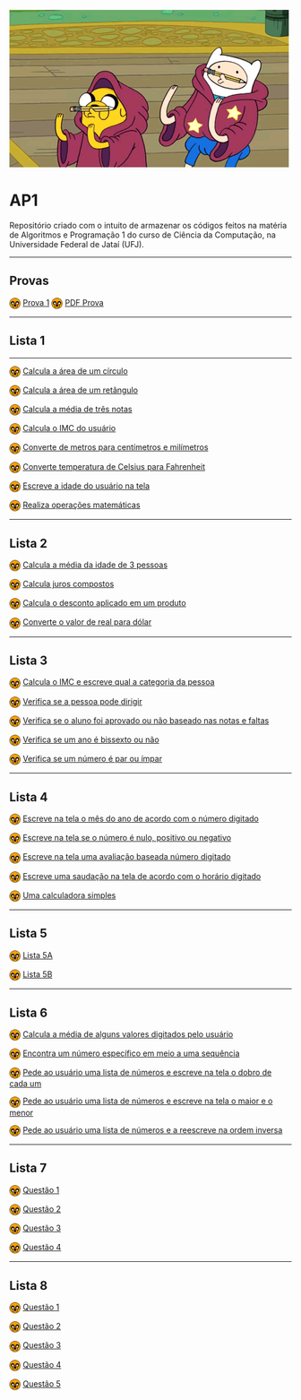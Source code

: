 ![maguinhos](https://github.com/AguineloP/Images/blob/af149a487a56e89884d7b52c901c8c6c80d45809/Adventure%20Time%201.gif)

# AP1
Repositório criado com o intuito de armazenar os códigos feitos na matéria de Algoritmos e Programação 1 do curso de Ciência da Computação, na Universidade Federal de Jataí (UFJ).
__________
## Provas 
<img src="https://github.com/AguineloP/Images/blob/af149a487a56e89884d7b52c901c8c6c80d45809/JAKE.png?raw=true" alt="Ícone" width="20" height="20" align="center"> [Prova 1](https://github.com/AguineloP/AP1/blob/5246757c194d4cd0ad9164311433889f466ef3dc/Provas/Prova1%20-%20AP1.c)
<img src="https://github.com/AguineloP/Images/blob/af149a487a56e89884d7b52c901c8c6c80d45809/JAKE.png?raw=true" alt="Ícone" width="20" height="20" align="center"> [PDF Prova](https://github.com/AguineloP/AP1/blob/main/Provas/Prova%2001%20-%20Algoritmo%20e%20Programa%C3%A7%C3%A3o%202024_01.pdf)
__________
## Lista 1
__________
<img src="https://github.com/AguineloP/Images/blob/af149a487a56e89884d7b52c901c8c6c80d45809/JAKE.png?raw=true" alt="Ícone" width="20" height="20" align = "center"> [Calcula a área de um círculo](https://github.com/AguineloP/AP1/blob/a280c82f984ba9fea1db241d79161ba13fe25017/Lista%201/c%C3%ADrculo.c)  

<img src="https://github.com/AguineloP/Images/blob/af149a487a56e89884d7b52c901c8c6c80d45809/JAKE.png?raw=true" alt="Ícone" width="20" height="20" align = "center"> [Calcula a área de um retângulo](https://github.com/AguineloP/AP1/blob/63d0ac3f23b70b213b1d7c32c6b0e8f94d9d74e8/Lista%201/ret%C3%A2ngulo.c)

<img src="https://github.com/AguineloP/Images/blob/af149a487a56e89884d7b52c901c8c6c80d45809/JAKE.png?raw=true" alt="Ícone" width="20" height="20" align = "center"> [Calcula a média de três notas](https://github.com/AguineloP/AP1/blob/a280c82f984ba9fea1db241d79161ba13fe25017/Lista%201/M%C3%A9diaNotas.c)

<img src="https://github.com/AguineloP/Images/blob/af149a487a56e89884d7b52c901c8c6c80d45809/JAKE.png?raw=true" alt="Ícone" width="20" height="20" align = "center"> [Calcula o IMC do usuário](https://github.com/AguineloP/AP1/blob/a280c82f984ba9fea1db241d79161ba13fe25017/Lista%201/IMC.c)

<img src="https://github.com/AguineloP/Images/blob/af149a487a56e89884d7b52c901c8c6c80d45809/JAKE.png?raw=true" alt="Ícone" width="20" height="20" align = "center"> [Converte de metros para centímetros e milímetros](https://github.com/AguineloP/AP1/blob/a280c82f984ba9fea1db241d79161ba13fe25017/Lista%201/escala.c)

<img src="https://github.com/AguineloP/Images/blob/af149a487a56e89884d7b52c901c8c6c80d45809/JAKE.png?raw=true" alt="Ícone" width="20" height="20" align = "center"> [Converte temperatura de Celsius para Fahrenheit](https://github.com/AguineloP/AP1/blob/abd16a892208e825de2fff031f5104033d109d2e/Lista%201/temperatura.c)

<img src="https://github.com/AguineloP/Images/blob/af149a487a56e89884d7b52c901c8c6c80d45809/JAKE.png?raw=true" alt="Ícone" width="20" height="20" align = "center"> [Escreve a idade do usuário na tela](https://github.com/AguineloP/AP1/blob/abd16a892208e825de2fff031f5104033d109d2e/Lista%201/idade.c)

<img src="https://github.com/AguineloP/Images/blob/af149a487a56e89884d7b52c901c8c6c80d45809/JAKE.png?raw=true" alt="Ícone" width="20" height="20" align = "center"> [Realiza operações matemáticas](https://github.com/AguineloP/AP1/blob/f089a85fa11f506745195577bbb10d71973df893/Lista%201/OpMat.c)

__________
## Lista 2
<img src="https://github.com/AguineloP/Images/blob/af149a487a56e89884d7b52c901c8c6c80d45809/JAKE.png?raw=true" alt="Ícone" width="20" height="20" align = "center"> [Calcula a média da idade de 3 pessoas](https://github.com/AguineloP/AP1/blob/ae65bfe035fa8136cff71dc8cbdf276b03432fed/Lista%202/m%C3%A9diaId.c)

<img src="https://github.com/AguineloP/Images/blob/af149a487a56e89884d7b52c901c8c6c80d45809/JAKE.png?raw=true" alt="Ícone" width="20" height="20" align = "center"> [Calcula juros compostos](https://github.com/AguineloP/AP1/blob/ae65bfe035fa8136cff71dc8cbdf276b03432fed/Lista%202/Juros.c)
 
<img src="https://github.com/AguineloP/Images/blob/af149a487a56e89884d7b52c901c8c6c80d45809/JAKE.png?raw=true" alt="Ícone" width="20" height="20" align = "center"> [Calcula o desconto aplicado em um produto](https://github.com/AguineloP/AP1/blob/2e7bc9276819e26222deab414844bcf0b9991abd/Lista%202/desconto.c)
   
<img src="https://github.com/AguineloP/Images/blob/af149a487a56e89884d7b52c901c8c6c80d45809/JAKE.png?raw=true" alt="Ícone" width="20" height="20" align = "center"> [Converte o valor de real para dólar](https://github.com/AguineloP/AP1/blob/5c4c1a5867eefd44d05acddbd78b4d96613945b0/Lista%202/dolar.c)

__________
## Lista 3

<img src="https://github.com/AguineloP/Images/blob/af149a487a56e89884d7b52c901c8c6c80d45809/JAKE.png?raw=true" alt="Ícone" width="20" height="20" align = "center"> [Calcula o IMC e escreve qual a categoria da pessoa](https://github.com/AguineloP/AP1/blob/main/Lista%203/IMC2.c)

<img src="https://github.com/AguineloP/Images/blob/af149a487a56e89884d7b52c901c8c6c80d45809/JAKE.png?raw=true" alt="Ícone" width="20" height="20" align = "center"> [Verifica se a pessoa pode dirigir](https://github.com/AguineloP/AP1/blob/main/Lista%203/carteira.c)

<img src="https://github.com/AguineloP/Images/blob/af149a487a56e89884d7b52c901c8c6c80d45809/JAKE.png?raw=true" alt="Ícone" width="20" height="20" align = "center"> [Verifica se o aluno foi aprovado ou não baseado nas notas e faltas](https://github.com/AguineloP/AP1/blob/main/Lista%203/nota_Presen%C3%A7a.c)

<img src="https://github.com/AguineloP/Images/blob/af149a487a56e89884d7b52c901c8c6c80d45809/JAKE.png?raw=true" alt="Ícone" width="20" height="20" align = "center"> [Verifica se um ano é bissexto ou não](https://github.com/AguineloP/AP1/blob/main/Lista%203/ano_Bissexto.c)

<img src="https://github.com/AguineloP/Images/blob/af149a487a56e89884d7b52c901c8c6c80d45809/JAKE.png?raw=true" alt="Ícone" width="20" height="20" align = "center"> [Verifica se um número é par ou ímpar](https://github.com/AguineloP/AP1/blob/main/Lista%203/par_%C3%ADmpar.c)

__________
## Lista 4
<img src="https://github.com/AguineloP/Images/blob/af149a487a56e89884d7b52c901c8c6c80d45809/JAKE.png?raw=true" alt="Ícone" width="20" height="20" align = "center"> [Escreve na tela o mês do ano de acordo com o número digitado](https://github.com/AguineloP/AP1/blob/main/Lista%204/avalia%C3%A7%C3%A3o.c)

<img src="https://github.com/AguineloP/Images/blob/af149a487a56e89884d7b52c901c8c6c80d45809/JAKE.png?raw=true" alt="Ícone" width="20" height="20" align = "center"> [Escreve na tela se o número é nulo, positivo ou negativo](https://github.com/AguineloP/AP1/blob/main/Lista%204/pos_neg.c)
 
<img src="https://github.com/AguineloP/Images/blob/af149a487a56e89884d7b52c901c8c6c80d45809/JAKE.png?raw=true" alt="Ícone" width="20" height="20" align = "center"> [Escreve na tela uma avaliação baseada número digitado](https://github.com/AguineloP/AP1/blob/main/Lista%204/avalia%C3%A7%C3%A3o.c)

<img src="https://github.com/AguineloP/Images/blob/af149a487a56e89884d7b52c901c8c6c80d45809/JAKE.png?raw=true" alt="Ícone" width="20" height="20" align = "center"> [Escreve uma saudação na tela de acordo com o horário digitado](https://github.com/AguineloP/AP1/blob/main/Lista%204/hor%C3%A1rio.c)
 
<img src="https://github.com/AguineloP/Images/blob/af149a487a56e89884d7b52c901c8c6c80d45809/JAKE.png?raw=true" alt="Ícone" width="20" height="20" align = "center"> [Uma calculadora simples](https://github.com/AguineloP/AP1/blob/main/Lista%204/calculadora.c)

__________
## Lista 5
<img src="https://github.com/AguineloP/Images/blob/af149a487a56e89884d7b52c901c8c6c80d45809/JAKE.png?raw=true" alt="Ícone" width="20" height="20" align = "center"> [Lista 5A](https://github.com/AguineloP/AP1/blob/main/Lista%205/lista%20A.c)

<img src="https://github.com/AguineloP/Images/blob/af149a487a56e89884d7b52c901c8c6c80d45809/JAKE.png?raw=true" alt="Ícone" width="20" height="20" align = "center"> [Lista 5B](https://github.com/AguineloP/AP1/blob/main/Lista%205/lista%20B.c)

__________
## Lista 6
<img src="https://github.com/AguineloP/Images/blob/af149a487a56e89884d7b52c901c8c6c80d45809/JAKE.png?raw=true" alt="Ícone" width="20" height="20" align = "center"> [Calcula a média de alguns valores digitados pelo usuário](https://github.com/AguineloP/AP1/blob/main/Lista%206/media_vetor.c)

<img src="https://github.com/AguineloP/Images/blob/af149a487a56e89884d7b52c901c8c6c80d45809/JAKE.png?raw=true" alt="Ícone" width="20" height="20" align = "center"> [Encontra um número específico em meio a uma sequência](https://github.com/AguineloP/AP1/blob/main/Lista%206/encontrar_numero.c)

<img src="https://github.com/AguineloP/Images/blob/af149a487a56e89884d7b52c901c8c6c80d45809/JAKE.png?raw=true" alt="Ícone" width="20" height="20" align = "center"> [Pede ao usuário uma lista de números e escreve na tela o dobro de cada um](https://github.com/AguineloP/AP1/blob/main/Lista%206/dobro.c)

<img src="https://github.com/AguineloP/Images/blob/af149a487a56e89884d7b52c901c8c6c80d45809/JAKE.png?raw=true" alt="Ícone" width="20" height="20" align = "center"> [Pede ao usuário uma lista de números e escreve na tela o maior e o menor](https://github.com/AguineloP/AP1/blob/main/Lista%206/maior_menor.c)

<img src="https://github.com/AguineloP/Images/blob/af149a487a56e89884d7b52c901c8c6c80d45809/JAKE.png?raw=true" alt="Ícone" width="20" height="20" align = "center"> [Pede ao usuário uma lista de números e a reescreve na ordem inversa](https://github.com/AguineloP/AP1/blob/main/Lista%206/ordem_inversa.c)

__________
## Lista 7
<img src="https://github.com/AguineloP/Images/blob/af149a487a56e89884d7b52c901c8c6c80d45809/JAKE.png?raw=true" alt="Ícone" width="20" height="20" align = "center"> [Questão 1](https://github.com/AguineloP/AP1/blob/main/Lista%207/Quest%C3%A3o1.c)

<img src="https://github.com/AguineloP/Images/blob/af149a487a56e89884d7b52c901c8c6c80d45809/JAKE.png?raw=true" alt="Ícone" width="20" height="20" align = "center"> [Questão 2](https://github.com/AguineloP/AP1/blob/main/Lista%206/encontrar_numero.c)

<img src="https://github.com/AguineloP/Images/blob/af149a487a56e89884d7b52c901c8c6c80d45809/JAKE.png?raw=true" alt="Ícone" width="20" height="20" align = "center"> [Questão 3](https://github.com/AguineloP/AP1/blob/main/Lista%207/Quest%C3%A3o3.c)

<img src="https://github.com/AguineloP/Images/blob/af149a487a56e89884d7b52c901c8c6c80d45809/JAKE.png?raw=true" alt="Ícone" width="20" height="20" align = "center"> [Questão 4](https://github.com/AguineloP/AP1/blob/main/Lista%207/Quest%C3%A3o4.c)

__________
## Lista 8
<img src="https://github.com/AguineloP/Images/blob/af149a487a56e89884d7b52c901c8c6c80d45809/JAKE.png?raw=true" alt="Ícone" width="20" height="20" align = "center"> [Questão 1](https://github.com/AguineloP/AP1/blob/main/Lista%208/Quest%C3%A3o1.c)

<img src="https://github.com/AguineloP/Images/blob/af149a487a56e89884d7b52c901c8c6c80d45809/JAKE.png?raw=true" alt="Ícone" width="20" height="20" align = "center"> [Questão 2](https://github.com/AguineloP/AP1/blob/main/Lista%208/Quest%C3%A3o2.c)

<img src="https://github.com/AguineloP/Images/blob/af149a487a56e89884d7b52c901c8c6c80d45809/JAKE.png?raw=true" alt="Ícone" width="20" height="20" align = "center"> [Questão 3](https://github.com/AguineloP/AP1/blob/main/Lista%208/Quest%C3%A3o3.c)

<img src="https://github.com/AguineloP/Images/blob/af149a487a56e89884d7b52c901c8c6c80d45809/JAKE.png?raw=true" alt="Ícone" width="20" height="20" align = "center"> [Questão 4](https://github.com/AguineloP/AP1/blob/main/Lista%208/Quest%C3%A3o4.c)

<img src="https://github.com/AguineloP/Images/blob/af149a487a56e89884d7b52c901c8c6c80d45809/JAKE.png?raw=true" alt="Ícone" width="20" height="20" align = "center"> [Questão 5](https://github.com/AguineloP/AP1/blob/main/Lista%208/Quest%C3%A3o5.c)

